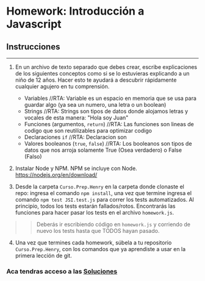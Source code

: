 # Homework: Introducción a Javascript

## Instrucciones
---
1. En un archivo de texto separado que debes crear, escribe explicaciones de los siguientes conceptos como si se lo estuvieras explicando a un niño de 12 años. Hacer esto te ayudará a descubrir rápidamente cualquier agujero en tu comprensión.

	* Variables
	//RTA: Variable es un espacio en memoria que se usa para guardar algo (ya sea un numero, una letra o un boolean)
	* Strings
	//RTA: Strings son tipos de datos donde alojamos letras y vocales de esta manera: "Hola soy Juan"
	* Funciones (argumentos, `return`)
	//RTA: Las funciones son lineas de codigo que son reutilizables para optimizar codigo
	* Declaraciones `if`
	//RTA: Declaracion son
	* Valores booleanos (`true`, `false`)
	//RTA: Los booleanos son tipos de datos que nos arroja solamente True (Osea verdadero) o False (Falso)


2. Instalar Node y NPM. NPM se incluye con Node. https://nodejs.org/en/download/

3. Desde la carpeta `Curso.Prep.Henry` en la carpeta donde clonaste el repo: ingresa el comando `npm install`, una vez que termine ingresa el comando `npm test JSI.test.js` para correr los tests automatizados. Al principio, todos los tests estarán fallados/rotos. Encontrarás las funciones para hacer pasar los tests en el archivo `homework.js`.

>> Deberás ir escribiendo código en `homework.js` y corriendo de nuevo los tests hasta que TODOS hayan pasado.

4. Una vez que termines cada homework, súbela a tu repositorio `Curso.Prep.Henry`, con los comandos que ya aprendiste a usar en la primera lección de git. 


### Aca tendras acceso a las [Soluciones](https://github.com/atralice/Curso.Prep.Henry/blob/solution/02-JS-I/homework/homework.js)

